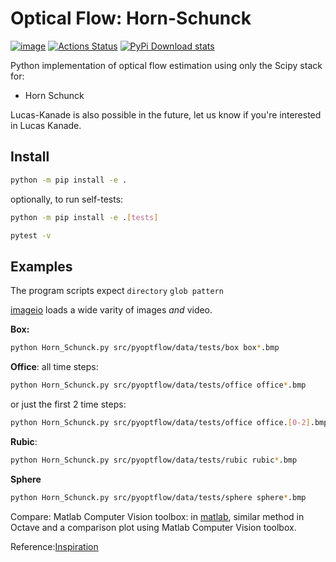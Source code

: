 # Optical Flow: Horn-Schunck

[![image](https://zenodo.org/badge/DOI/10.5281/zenodo.1043971.svg)](https://doi.org/10.5281/zenodo.1043971)
[![Actions Status](https://github.com/scivision/pyoptflow/workflows/ci/badge.svg)](https://github.com/scivision/pyoptflow/actions)
[![PyPi Download stats](http://pepy.tech/badge/pyoptflow)](http://pepy.tech/project/pyoptflow)

Python implementation of optical flow estimation using only the Scipy stack for:

* Horn Schunck

Lucas-Kanade is also possible in the future, let us know if you're interested in Lucas Kanade.

## Install

```sh
python -m pip install -e .
```

optionally, to run self-tests:

```sh
python -m pip install -e .[tests]

pytest -v
```

## Examples

The program scripts expect `directory` `glob pattern`

[imageio](https://imageio.github.io/) loads a wide varity of images *and* video.

**Box:**

```sh
python Horn_Schunck.py src/pyoptflow/data/tests/box box*.bmp
```

**Office**: all time steps:

```sh
python Horn_Schunck.py src/pyoptflow/data/tests/office office*.bmp
```

or just the first 2 time steps:

```sh
python Horn_Schunck.py src/pyoptflow/data/tests/office office.[0-2].bmp
```

**Rubic**:

```sh
python Horn_Schunck.py src/pyoptflow/data/tests/rubic rubic*.bmp
```

**Sphere**

```sh
python Horn_Schunck.py src/pyoptflow/data/tests/sphere sphere*.bmp
```

Compare: Matlab Computer Vision toolbox: in [matlab](./matlab),
similar method in Octave and a comparison plot using Matlab Computer Vision toolbox.

Reference:[Inspiration](https://github.com/ablarry91/Optical-Flow-LucasKanade-HornSchunck/)
